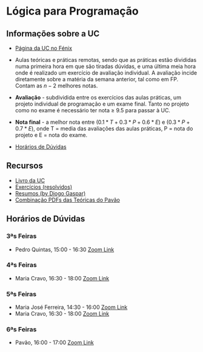 # Lógica para Programação

## Informações sobre a UC

- [Página da UC no Fénix](https://fenix.tecnico.ulisboa.pt/disciplinas/LP564511132646/2020-2021/2-semestre)

- Aulas teóricas e práticas remotas, sendo que as práticas estão divididas numa primeira hora em que são tiradas dúvidas, e uma última meia hora onde é realizado um exercício de avaliação individual.
  A avaliação incide diretamente sobre a matéria da semana anterior, tal como em FP. Contam as $n-2$ melhores notas.

- **Avaliação** - subdividida entre os exercícios das aulas práticas, um projeto individual de programação e um exame final.
  Tanto no projeto como no exame é necessário ter nota $\geq$ 9.5 para passar à UC.

- **Nota final** - a melhor nota entre $(0.1 * T + 0.3 * P + 0.6 * E)$ e $(0.3 * P + 0.7 * E)$, onde T = media das avaliações das aulas práticas, P = nota do projeto e E = nota do exame.

- [Horários de Dúvidas](https://fenix.tecnico.ulisboa.pt/disciplinas/LP564511132646/2020-2021/2-semestre/horarios-de-duvidas)

## Recursos

- [Livro da UC](https://drive.google.com/file/d/1vJO0sKzWqrFJDhPH6xfp90PilcihpY9F/view?usp=sharing)
- [Exercícios (resolvidos)](https://drive.google.com/file/d/1IbxAfAji2WZxDuACSsGEME5vQDQyjPne/view)
- [Resumos (by Diogo Gaspar)](https://drive.google.com/file/d/1yGAZiPmAqrBcZ02TPXNlIgw5VRAZBz2A/view?usp=sharing)
- [Combinação PDFs das Teóricas do Pavão](https://s.rafael.ovh/lpteoricaspavao)

## Horários de Dúvidas

### 3ªs Feiras

- Pedro Quintas, 15:00 - 16:30 [Zoom Link](https://videoconf-colibri.zoom.us/j/84617984862)

### 4ªs Feiras

- Maria Cravo, 16:30 - 18:00 [Zoom Link](https://videoconf-colibri.zoom.us/j/89841056031?pwd=YVBwc3FqUlJqU2I5QlcyalZobW5Gdz09)

### 5ªs Feiras

- Maria José Ferreira, 14:30 - 16:00 [Zoom Link](https://videoconf-colibri.zoom.us/j/82605189790)
- Maria Cravo, 16:30 - 18:00 [Zoom Link](https://videoconf-colibri.zoom.us/j/89841056031?pwd=YVBwc3FqUlJqU2I5QlcyalZobW5Gdz09)

### 6ªs Feiras

- Pavão, 16:00 - 17:00 [Zoom Link](https://videoconf-colibri.zoom.us/j/88024164267)

